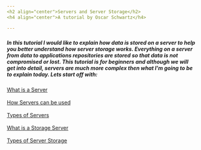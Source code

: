 ```yaml
---
<h2 align="center">Servers and Server Storage</h2>
<h4 align="center">A tutorial by Oscar Schwartz</h4>

---
```

<h3></h3>
<h5>In this tutorial I would like to explain how data is stored on a server to help you better understand how server storage works. Everything on a server from data to applications repositories are stored so that data is not compromised or lost. This tutorial is for beginners and although we will get into detail, servers are much more complex then what I'm going to be to explain today. Lets start off with:</h5>

[What is a Server](https://github.com/Osczrr/Osczrr/blob/main/WhatisaServer.md)
<br></br>
[How Servers can be used](https://github.com/Osczrr/Osczrr/blob/main/ServerUse.md)
<br></br>
[Types of Servers](https://github.com/Osczrr/Osczrr/blob/main/TypesofServers.md)
<br></br>
[What is a Storage Server](https://github.com/Osczrr/Osczrr/blob/main/WhatisServerStorage.md)
<br></br>
[Types of Server Storage](https://github.com/Osczrr/Osczrr/blob/main/TypesofServerStorage.md)
<br></br>

<br></br>
